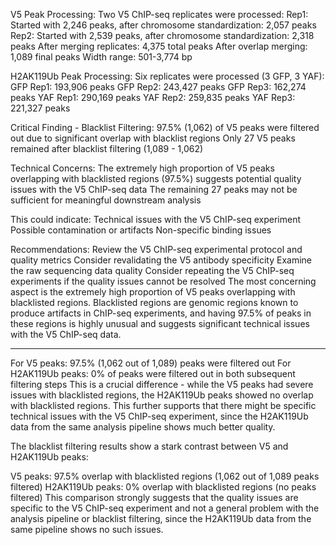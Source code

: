 V5 Peak Processing:
Two V5 ChIP-seq replicates were processed:
Rep1: Started with 2,246 peaks, after chromosome standardization: 2,057 peaks
Rep2: Started with 2,539 peaks, after chromosome standardization: 2,318 peaks
After merging replicates: 4,375 total peaks
After overlap merging: 1,089 final peaks
Width range: 501-3,774 bp

H2AK119Ub Peak Processing:
Six replicates were processed (3 GFP, 3 YAF):
GFP Rep1: 193,906 peaks
GFP Rep2: 243,427 peaks
GFP Rep3: 162,274 peaks
YAF Rep1: 290,169 peaks
YAF Rep2: 259,835 peaks
YAF Rep3: 221,327 peaks

Critical Finding - Blacklist Filtering:
97.5% (1,062) of V5 peaks were filtered out due to significant overlap with blacklist regions
Only 27 V5 peaks remained after blacklist filtering (1,089 - 1,062)

Technical Concerns:
The extremely high proportion of V5 peaks overlapping with blacklisted regions (97.5%) suggests potential quality issues with the V5 ChIP-seq data
The remaining 27 peaks may not be sufficient for meaningful downstream analysis

This could indicate:
Technical issues with the V5 ChIP-seq experiment
Possible contamination or artifacts
Non-specific binding issues

Recommendations:
Review the V5 ChIP-seq experimental protocol and quality metrics
Consider revalidating the V5 antibody specificity
Examine the raw sequencing data quality
Consider repeating the V5 ChIP-seq experiments if the quality issues cannot be resolved
The most concerning aspect is the extremely high proportion of V5 peaks overlapping with blacklisted regions. Blacklisted regions are genomic regions known to produce artifacts in ChIP-seq experiments, and having 97.5% of peaks in these regions is highly unusual and suggests significant technical issues with the V5 ChIP-seq data.

---

For V5 peaks: 97.5% (1,062 out of 1,089) peaks were filtered out
For H2AK119Ub peaks: 0% of peaks were filtered out in both subsequent filtering steps
This is a crucial difference - while the V5 peaks had severe issues with blacklisted regions, the H2AK119Ub peaks showed no overlap with blacklisted regions. This further supports that there might be specific technical issues with the V5 ChIP-seq experiment, since the H2AK119Ub data from the same analysis pipeline shows much better quality.

The blacklist filtering results show a stark contrast between V5 and H2AK119Ub peaks:

V5 peaks: 97.5% overlap with blacklisted regions (1,062 out of 1,089 peaks filtered)
H2AK119Ub peaks: 0% overlap with blacklisted regions (no peaks filtered)
This comparison strongly suggests that the quality issues are specific to the V5 ChIP-seq experiment and not a general problem with the analysis pipeline or blacklist filtering, since the H2AK119Ub data from the same pipeline shows no such issues.